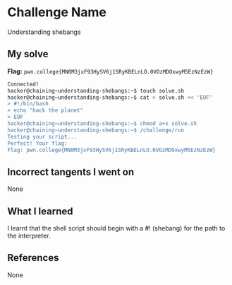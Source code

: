 # Challenge Name
Understanding shebangs

## My solve
**Flag:** `pwn.college{MN0M3jxF93HySV6j1SRyKBELnLO.0VOzMDOxwyM5EzNzEzW}`


```bash
Connected!
hacker@chaining~understanding-shebangs:~$ touch solve.sh
hacker@chaining~understanding-shebangs:~$ cat > solve.sh << 'EOF'
> #!/bin/bash
> echo "hack the planet"
> EOF
hacker@chaining~understanding-shebangs:~$ chmod a+x solve.sh
hacker@chaining~understanding-shebangs:~$ /challenge/run
Testing your script...
Perfect! Your flag:
Flag: pwn.college{MN0M3jxF93HySV6j1SRyKBELnLO.0VOzMDOxwyM5EzNzEzW}

```

## Incorrect tangents I went on
None

## What I learned
I learnt that the shell script should begin with a #! (shebang) for the path to the interpreter.

## References 
None
